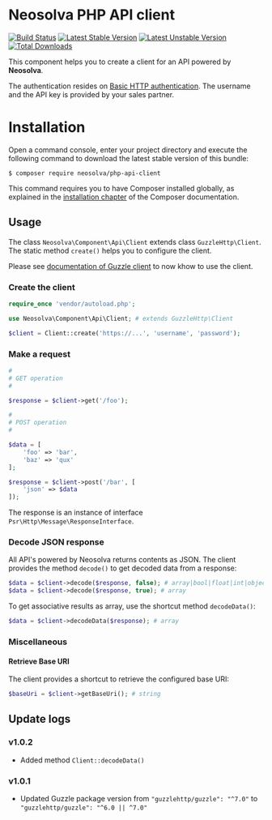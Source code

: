 Neosolva PHP API client
=======================

[![Build Status](https://travis-ci.org/Neosolva/php-api-client.svg?branch=master)](https://travis-ci.org/Neosolva/php-api-client) 
[![Latest Stable Version](https://poser.pugx.org/neosolva/php-api-client/v/stable)](https://packagist.org/packages/neosolva/php-api-client) 
[![Latest Unstable Version](https://poser.pugx.org/neosolva/php-api-client/v/unstable)](https://packagist.org/packages/neosolva/php-api-client) 
[![Total Downloads](https://poser.pugx.org/neosolva/php-api-client/downloads)](https://packagist.org/packages/neosolva/php-api-client)

This component helps you to create a client for an API powered by **Neosolva**.

The authentication resides on [Basic HTTP authentication](https://fr.wikipedia.org/wiki/Authentification_HTTP). 
The username and the API key is provided by your sales partner.

Installation
============

Open a command console, enter your project directory and execute the
following command to download the latest stable version of this bundle:

```console
$ composer require neosolva/php-api-client
```

This command requires you to have Composer installed globally, as explained
in the [installation chapter](https://getcomposer.org/doc/00-intro.md)
of the Composer documentation.

Usage
-----

The class ```Neosolva\Component\Api\Client``` extends class ```GuzzleHttp\Client```. 
The static method ```create()``` helps you to configure the client.

Please see [documentation of Guzzle client](http://docs.guzzlephp.org/en/stable/quickstart.html) to 
now khow to use the client.

### Create the client

```php
require_once 'vendor/autoload.php';

use Neosolva\Component\Api\Client; # extends GuzzleHttp\Client

$client = Client::create('https://...', 'username', 'password');
```

### Make a request

```php
# 
# GET operation
#

$response = $client->get('/foo');

# 
# POST operation
#

$data = [
    'foo' => 'bar',
    'baz' => 'qux'
];

$response = $client->post('/bar', [
    'json' => $data
]);
```

The response is an instance of interface ```Psr\Http\Message\ResponseInterface```.

### Decode JSON response

All API's powered by Neosolva returns contents as JSON. The client provides the method ```decode()``` to 
get decoded data from a response:

```php
$data = $client->decode($response, false); # array|bool|float|int|object|string|null
$data = $client->decode($response, true); # array
```

To get associative results as array, use the shortcut method ```decodeData()```:

```php
$data = $client->decodeData($response); # array
```

### Miscellaneous

#### Retrieve Base URI

The client provides a shortcut to retrieve the configured base URI:

```php
$baseUri = $client->getBaseUri(); # string
```

Update logs
-----------

### v1.0.2

- Added method ```Client::decodeData()```

### v1.0.1

- Updated Guzzle package version from ```"guzzlehttp/guzzle": "^7.0"``` to ```"guzzlehttp/guzzle": "^6.0 || ^7.0"```